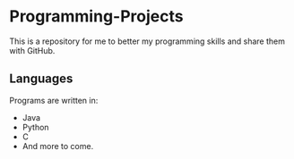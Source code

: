 # Programming-Projects

This is a repository for me to better my programming skills and share them with GitHub.

## Languages
Programs are written in:
* Java
* Python
* C
* And more to come.

